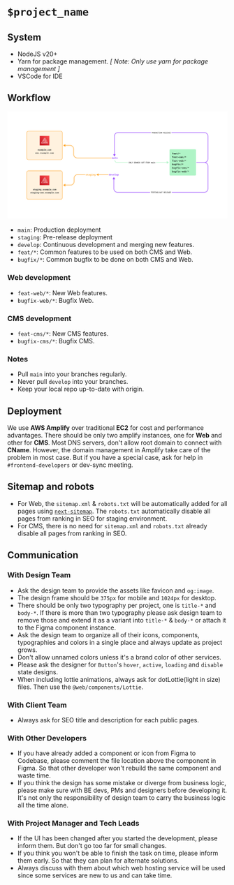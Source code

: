 # `$project_name`

## System

- NodeJS v20+
- Yarn for package management. _[ Note: Only use yarn for package management ]_
- VSCode for IDE

## Workflow

![Workflow overview](/.github/assets/workflow.png)

- `main`: Production deployment
- `staging`: Pre-release deployment
- `develop`: Continuous development and merging new features.
- `feat/*`: Common features to be used on both CMS and Web.
- `bugfix/*`: Common bugfix to be done on both CMS and Web.

### Web development

- `feat-web/*`: New Web features.
- `bugfix-web/*`: Bugfix Web.

### CMS development

- `feat-cms/*`: New CMS features.
- `bugfix-cms/*`: Bugfix CMS.

### Notes

- Pull `main` into your branches regularly.
- Never pull `develop` into your branches.
- Keep your local repo up-to-date with origin.

## Deployment

We use **AWS Amplify** over traditional **EC2** for cost and performance advantages. There should be only two amplify instances, one for **Web** and other for **CMS**. Most DNS servers, don't allow root domain to connect with **CName**. However, the domain management in Amplify take care of the problem in most case. But if you have a special case, ask for help in `#frontend-developers` or dev-sync meeting.

## Sitemap and robots

- For Web, the `sitemap.xml` & `robots.txt` will be automatically added for all pages using [`next-sitemap`](https://www.npmjs.com/package/next-sitemap). The `robots.txt` automatically disable all pages from ranking in SEO for staging environment.
- For CMS, there is no need for `sitemap.xml` and `robots.txt` already disable all pages from ranking in SEO.

## Communication

### With Design Team

- Ask the design team to provide the assets like favicon and `og:image`.
- The design frame should be `375px` for mobile and `1024px` for desktop.
- There should be only two typography per project, one is `title-*` and `body-*`. If there is more than two typography please ask design team to remove those and extend it as a variant into `title-*` & `body-*` or attach it to the Figma component instance.
- Ask the design team to organize all of their icons, components, typographies and colors in a single place and always update as project grows.
- Don't allow unnamed colors unless it's a brand color of other services.
- Please ask the designer for `Button`'s `hover`, `active`, `loading` and `disable` state designs.
- When including lottie animations, always ask for dotLottie(light in size) files. Then use the `@web/components/Lottie`.

### With Client Team

- Always ask for SEO title and description for each public pages.

### With Other Developers

- If you have already added a component or icon from Figma to Codebase, please comment the file location above the component in Figma. So that other developer won't rebuild the same component and waste time.
- If you think the design has some mistake or diverge from business logic, please make sure with BE devs, PMs and designers before developing it. It's not only the responsibility of design team to carry the business logic all the time alone.

### With Project Manager and Tech Leads

- If the UI has been changed after you started the development, please inform them. But don't go too far for small changes.
- If you think you won't be able to finish the task on time, please inform them early. So that they can plan for alternate solutions.
- Always discuss with them about which web hosting service will be used since some services are new to us and can take time.

